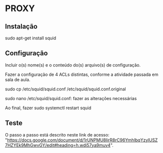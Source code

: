 # PROXY

## Instalação

sudo apt-get install squid

## Configuração

Incluir o(s) nome(s) e o conteúdo do(s) arquivo(s) de configuração.

Fazer a configuração de 4 ACLs distintas, conforme a atividade passada em sala de aula.

sudo cp /etc/squid/squid.conf /etc/squid/squid.conf.original

sudo nano /etc/squid/squid.conf: fazer as alterações necessárias

Ao final, fazer sudo systemctl restart squid

## Teste

O passo a passo está descrito neste link de acesso: "https://docs.google.com/document/d/1rUNPMU8IirR8rC96YmhlbqYzylUSZ7HZYEk9MhGwvGY/edit#heading=h.wdi57ya9muv4".
